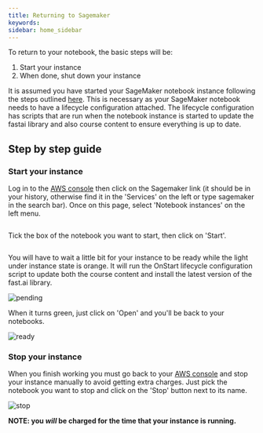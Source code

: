 ```yaml
---
title: Returning to Sagemaker
keywords: 
sidebar: home_sidebar
---
```


To return to your notebook, the basic steps will be:

1. Start your instance
1. When done, shut down your instance

It is assumed you have started your SageMaker notebook instance following the steps outlined [here](start_sagemaker.html). This is necessary as your SageMaker notebook needs to have a lifecycle configuration attached. The lifecycle configuration has scripts that are run when the notebook instance is started to update the fastai library and also course content to ensure everything is up to date.

## Step by step guide

### Start your instance

Log in to the [AWS console](https://aws.amazon.com/console/) then click on the Sagemaker link (it should be in your history, otherwise find it in the 'Services' on the left or type sagemaker in the search bar). Once on this page, select 'Notebook instances' on the left menu.

<img alt="" src="/images/sagemaker/notebooks.png" class="screenshot">

Tick the box of the notebook you want to start, then click on 'Start'.

<img alt="" src="/images/sagemaker/start.png" class="screenshot">


You will have to wait a little bit for your instance to be ready while the light under instance state is orange. It will run the OnStart lifecycle configuration script to update both the course content and install the latest version of the fast.ai library.

<img alt="pending" src="/images/sagemaker/16.png" class="screenshot">

When it turns green, just click on 'Open' and you'll be back to your notebooks.

<img alt="ready" src="/images/sagemaker/17.png" class="screenshot">


### Stop your instance
When you finish working you must go back to your [AWS console](https://us-west-2.console.aws.amazon.com/sagemaker) and stop your instance manually to avoid getting extra charges. Just pick the notebook you want to stop and click on the 'Stop' button next to its name.

<img alt="stop" src="/images/sagemaker/23.png" class="screenshot">

 **NOTE: you *will* be charged for the time that your instance is running.**


